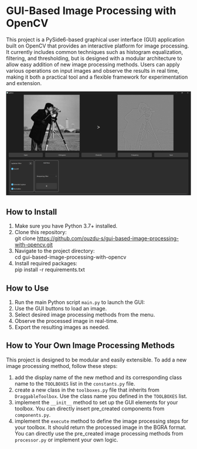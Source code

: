 # GUI-Based Image Processing with OpenCV

This project is a PySide6-based graphical user interface (GUI) application built on OpenCV that provides an interactive platform for image processing. It currently includes common techniques such as histogram equalization, filtering, and thresholding, but is designed with a modular architecture to allow easy addition of new image processing methods. Users can apply various operations on input images and observe the results in real time, making it both a practical tool and a flexible framework for experimentation and extension.

![Screenshot](images/app.png)

## How to Install

1. Make sure you have Python 3.7+ installed.  
2. Clone this repository:  
git clone https://github.com/ouzdu-s/gui-based-image-processing-with-opencv.git
3. Navigate to the project directory:  
cd gui-based-image-processing-with-opencv
4. Install required packages:  
pip install -r requirements.txt


## How to Use

1. Run the main Python script `main.py` to launch the GUI:
2. Use the GUI buttons to load an image.  
3. Select desired image processing methods from the menu.  
4. Observe the processed image in real-time.  
5. Export the resulting images as needed.


## How to Your Own Image Processing Methods

This project is designed to be modular and easily extensible. To add a new image processing method, follow these steps:

1. add the display name of the new method and its corresponding class name to the `TOOLBOXES` list in the `constants.py` file.
2. create a new class in the `toolboxes.py` file that inherits from `DraggableToolbox`. Use the class name you defined in the `TOOLBOXES` list.
3. implement the `__init__` method to set up the GUI elements for your toolbox. You can directly insert pre_created components from `components.py`.
4. implement the `execute` method to define the image processing steps for your toolbox. It should return the processed image in the BGRA format. You can directly use the pre_created image processing methods from `processor.py` or implement your own logic.
